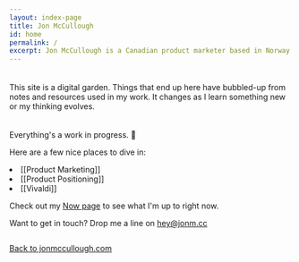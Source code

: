 ```yaml
---
layout: index-page
title: Jon McCullough
id: home
permalink: /
excerpt: Jon McCullough is a Canadian product marketer based in Norway. Welcome to his digital garden. 🌳
---
```


<div class="hero-text">
  <p class="hero-title" style="padding-top: 20px;">This site is a digital garden. Things that end up here have bubbled-up from notes and resources used in my work. It changes as I learn something new or my thinking evolves.</p>
  
  <p class="hero-title" style="padding-top: 20px;">Everything's a work in progress. 🌱</p>
  
  <p>Here are a few nice places to dive in:</p>
  
  <li>[[Product Marketing]]</li>
  <li>[[Product Positioning]]</li>
  <li>[[Vivaldi]]</li>
  
  <p>Check out my <a class="internal-link" href="/now/">Now page</a> to see what I'm up to right now.</p>
    
  <p>Want to get in touch? Drop me a line on <a href="mailto:hey@jonm.cc?subject=Hey there"> hey@jonm.cc</a></p>
</div>

<div style="position: relative; width: 75%; float: left; display: block;">
<p><a href="https://jonmccullough.com/">Back to jonmccullough.com</a></p>
</div>
